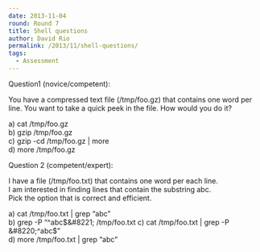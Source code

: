 ```yaml
---
date: 2013-11-04
round: Round 7
title: Shell questions
author: David Rio
permalink: /2013/11/shell-questions/
tags:
  - Assessment
---
```

Question1 (novice/competent):

You have a compressed text file (/tmp/foo.gz) that contains one word per line. You want to take a quick peek in the file. How would you do it?

a) cat /tmp/foo.gz  
b) gzip /tmp/foo.gz  
c) gzip -cd /tmp/foo.gz | more  
d) more /tmp/foo.gz

Question 2 (competent/expert):

I have a file (/tmp/foo.txt) that contains one word per each line.  
I am interested in finding lines that contain the substring abc.  
Pick the option that is correct and efficient.

a) cat /tmp/foo.txt | grep &#8220;abc&#8221;  
b) grep -P &#8220;^abc$&#8221; /tmp/foo.txt  
c) cat /tmp/foo.txt | grep -P &#8220;^abc$&#8221;  
d) more /tmp/foo.txt | grep &#8220;abc&#8221;

